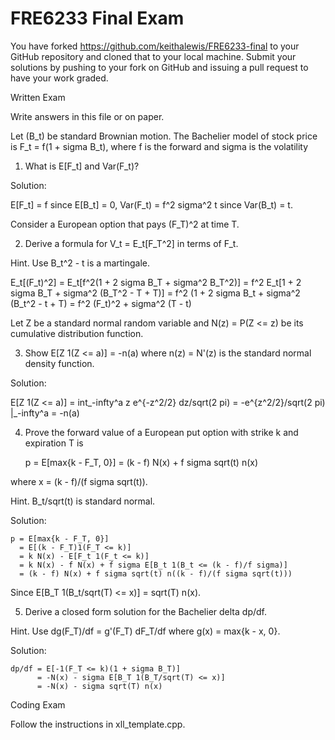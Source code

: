 # FRE6233 Final Exam

You have forked https://github.com/keithalewis/FRE6233-final 
to your GitHub repository and cloned that to your local machine.
Submit your solutions by pushing to your fork on GitHub and
issuing a pull request to have your work graded.

Written Exam

Write answers in this file or on paper.

Let (B_t) be standard Brownian motion.
The Bachelier model of stock price is F_t = f(1 + sigma B_t),
where f is the forward and sigma is the volatility

1. What is E[F_t] and Var(F_t)?

Solution:

E[F_t] = f since E[B_t] = 0, Var(F_t) = f^2 sigma^2 t since Var(B_t) = t.

Consider a European option that pays (F_T)^2 at time T.

2. Derive a formula for V_t = E_t[F_T^2] in terms of F_t.

Hint. Use B_t^2 - t is a martingale.

E_t[(F_t)^2] = E_t[f^2(1 + 2 sigma B_T + sigma^2 B_T^2)]
             = f^2 E_t[1 + 2 sigma B_T + sigma^2 (B_T^2 - T + T)]
             = f^2 (1 + 2 sigma B_t + sigma^2 (B_t^2 - t + T)
             = f^2 (F_t)^2 + sigma^2 (T - t)

Let Z be a standard normal random variable and N(z) = P(Z <= z) be its cumulative distribution function.

3. Show E[Z 1(Z <= a)] = -n(a) where n(z) = N'(z) is the standard normal density function.

Solution:

E[Z 1(Z <= a)] = int_-infty^a z e^{-z^2/2} dz/sqrt(2 pi)
               = -e^{z^2/2}/sqrt(2 pi) |_-infty^a
               = -n(a)

4. Prove the forward value of a European put option with strike k and expiration T is

    p = E[max{k - F_T, 0}] = (k - f) N(x) + f sigma sqrt(t) n(x)

where x = (k - f)/(f sigma sqrt(t)).

Hint. B_t/sqrt(t) is standard normal.

Solution:

    p = E[max{k - F_T, 0}]
      = E[(k - F_T)1(F_T <= k)]
      = k N(x) - E[F_t 1(F_t <= k)]
      = k N(x) - f N(x) + f sigma E[B_t 1(B_t <= (k - f)/f sigma)]
      = (k - f) N(x) + f sigma sqrt(t) n((k - f)/(f sigma sqrt(t)))

Since E[B_T 1(B_t/sqrt(T) <= x)] = sqrt(T) n(x).

5. Derive a closed form solution for the Bachelier delta dp/df.

Hint. Use dg(F_T)/df = g'(F_T) dF_T/df where g(x) = max{k - x, 0}.

Solution:

    dp/df = E[-1(F_T <= k)(1 + sigma B_T)]
          = -N(x) - sigma E[B_T 1(B_T/sqrt(T) <= x)]
          = -N(x) - sigma sqrt(T) n(x)

Coding Exam

Follow the instructions in xll_template.cpp.
